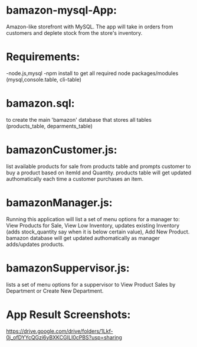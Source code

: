 # bamazon-mysql-App:
Amazon-like storefront with MySQL. 
The app will take in orders from customers and deplete stock from the store's inventory.

# Requirements:

  -node.js,mysql
  -npm install to get all required node packages/modules (mysql,console.table, cli-table)

# bamazon.sql:
  to create the main 'bamazon' database that stores all tables (products_table, deparments_table)
# bamazonCustomer.js:
  list available products for sale from products table and prompts customer to buy a product based on itemId and Quantity.
  products table will get updated authomatically each time a customer purchases an item.
  
# bamazonManager.js:
  Running this application will list a set of menu options for a manager to:
  View Products for Sale, 
  View Low Inventory,
  updates existing Inventory (adds stock_quantity say when it is below certain value),
  Add New Product.
  bamazon database will get updated authomatically as manager adds/updates products.
# bamazonSuppervisor.js:
  lists a set of menu options for a suppervisor to View Product Sales by Department or Create New Department.
# App Result Screenshots:
  https://drive.google.com/drive/folders/1Lkf-0j_ofDYYcQGzi6yBXKCGILI0cPBS?usp=sharing
  
  
  


